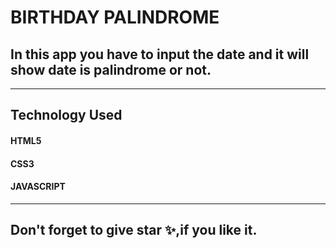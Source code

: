 # BIRTHDAY PALINDROME 
## In this app you have to input the date and it will show date is palindrome or not.
-----
## Technology Used 
#### HTML5
#### CSS3
#### JAVASCRIPT
-----
## Don't forget to give star ✨,if you like it.